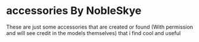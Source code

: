 # accessories By NobleSkye

These are just some accessories that are created or found (With permission and will see credit in the models themselves) that i find cool and useful